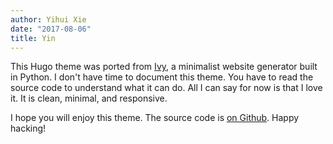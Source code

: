 ```yaml
---
author: Yihui Xie
date: "2017-08-06"
title: Yin
---
```


This Hugo theme was ported from [
Ivy](https://github.com/dmulholland/ivy), 
a minimalist website generator built in Python. 
I don't have time to document this theme. You 
have to read the source code to understand what 
it can do. All I can say for now is that I love it. It is clean, minimal, and responsive.

I hope you will enjoy this theme. The source code is 
[on Github](https://github.com/yihui/hugo-ivy). 
Happy hacking!
